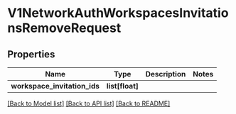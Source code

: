 # V1NetworkAuthWorkspacesInvitationsRemoveRequest

## Properties
Name | Type | Description | Notes
------------ | ------------- | ------------- | -------------
**workspace_invitation_ids** | **list[float]** |  | 

[[Back to Model list]](../README.md#documentation-for-models) [[Back to API list]](../README.md#documentation-for-api-endpoints) [[Back to README]](../README.md)

